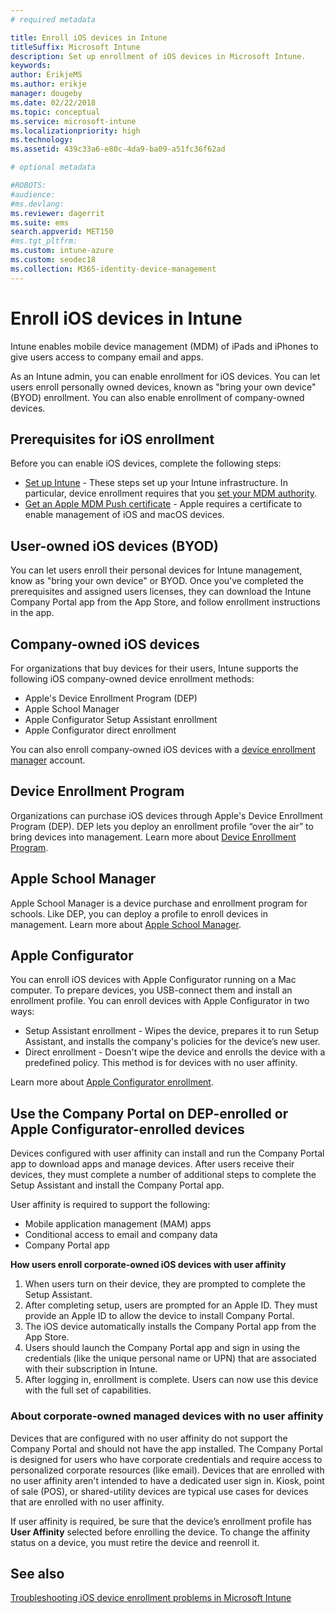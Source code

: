 ```yaml
---
# required metadata

title: Enroll iOS devices in Intune
titleSuffix: Microsoft Intune
description: Set up enrollment of iOS devices in Microsoft Intune.
keywords:
author: ErikjeMS
ms.author: erikje
manager: dougeby
ms.date: 02/22/2018
ms.topic: conceptual
ms.service: microsoft-intune
ms.localizationpriority: high
ms.technology:
ms.assetid: 439c33a6-e80c-4da9-ba09-a51fc36f62ad

# optional metadata

#ROBOTS:
#audience:
#ms.devlang:
ms.reviewer: dagerrit
ms.suite: ems
search.appverid: MET150
#ms.tgt_pltfrm:
ms.custom: intune-azure
ms.custom: seodec18
ms.collection: M365-identity-device-management
---
```


# Enroll iOS devices in Intune

Intune enables mobile device management (MDM) of iPads and iPhones to give users access to company email and apps.

As an Intune admin, you can enable enrollment for iOS devices. You can let users enroll personally owned devices, known as "bring your own device" (BYOD) enrollment. You can also enable enrollment of company-owned devices.

## Prerequisites for iOS enrollment
Before you can enable iOS devices, complete the following steps:
- [Set up Intune](setup-steps.md) - These steps set up your Intune infrastructure. In particular, device enrollment requires that you [set your MDM authority](mdm-authority-set.md).
- [Get an Apple MDM Push certificate](apple-mdm-push-certificate-get.md) - Apple requires a certificate to enable management of iOS and macOS devices.

## User-owned iOS devices (BYOD)

You can let users enroll their personal devices for Intune management, know as "bring your own device" or BYOD. Once you've completed the prerequisites and assigned users licenses, they can download the Intune Company Portal app from the App Store, and follow enrollment instructions in the app.

## Company-owned iOS devices
For organizations that buy devices for their users, Intune supports the following iOS company-owned device enrollment methods:

- Apple's Device Enrollment Program (DEP)
- Apple School Manager
- Apple Configurator Setup Assistant enrollment
- Apple Configurator direct enrollment

You can also enroll company-owned iOS devices with a [device enrollment manager](device-enrollment-manager-enroll.md) account.

## Device Enrollment Program
Organizations can purchase iOS devices through Apple's Device Enrollment Program (DEP). DEP lets you deploy an enrollment profile “over the air” to bring devices into management. Learn more about [Device Enrollment Program](device-enrollment-program-enroll-ios.md).

## Apple School Manager
Apple School Manager is a device purchase and enrollment program for schools. Like DEP, you can deploy a profile to enroll devices in management. Learn more about [Apple School Manager](apple-school-manager-set-up-ios.md).

## Apple Configurator
You can enroll iOS devices with Apple Configurator running on a Mac computer. To prepare devices, you USB-connect them and install an enrollment profile. You can enroll devices with Apple Configurator in two ways:
- Setup Assistant enrollment - Wipes the device, prepares it to run Setup Assistant, and installs the company's policies for the device’s new user.
- Direct enrollment - Doesn't wipe the device and enrolls the device with a predefined policy. This method is for devices with no user affinity.

Learn more about [Apple Configurator enrollment](apple-configurator-setup-assistant-enroll-ios.md).

## Use the Company Portal on DEP-enrolled or Apple Configurator-enrolled devices

Devices configured with user affinity can install and run the Company Portal app to download apps and manage devices. After users receive their devices, they must complete a number of additional steps to complete the Setup Assistant and install the Company Portal app.

User affinity is required to support the following:
  - Mobile application management (MAM) apps
  -	Conditional access to email and company data
  -	Company Portal app

**How users enroll corporate-owned iOS devices with user affinity**
1. When users turn on their device, they are prompted to complete the Setup Assistant. 
2. After completing setup, users are prompted for an Apple ID. They must provide an Apple ID to allow the device to install Company Portal. 
3. The iOS device automatically installs the Company Portal app from the App Store.
4. Users should launch the Company Portal app and sign in using the credentials (like the unique personal name or UPN) that are associated with their subscription in Intune. 
5. After logging in, enrollment is complete. Users can now use this device with the full set of capabilities.

### About corporate-owned managed devices with no user affinity

Devices that are configured with no user affinity do not support the Company Portal and should not have the app installed. The Company Portal is designed for users who have corporate credentials and require access to personalized corporate resources (like email). Devices that are enrolled with no user affinity aren't intended to have a dedicated user sign in. Kiosk, point of sale (POS), or shared-utility devices are typical use cases for devices that are enrolled with no user affinity.

If user affinity is required, be sure that the device’s enrollment profile has **User Affinity** selected before enrolling the device. To change the affinity status on a device, you must retire the device and reenroll it.

## See also

[Troubleshooting iOS device enrollment problems in Microsoft Intune](https://support.microsoft.com/help/4039809)
